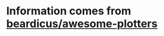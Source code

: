 # Information comes from [beardicus/awesome-plotters](https://github.com/beardicus/awesome-plotters)

